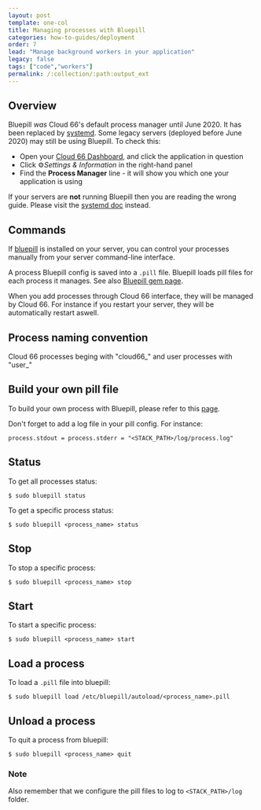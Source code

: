 ```yaml
---
layout: post
template: one-col
title: Managing processes with Bluepill
categories: how-to-guides/deployment
order: 7
lead: "Manage background workers in your application"
legacy: false
tags: ["code","workers"]
permalink: /:collection/:path:output_ext
---
```


## Overview

Bluepill *was* Cloud 66's default process manager until June 2020. It has been replaced by [systemd](/rails/how-to-guides/deployment/systemd.html). Some legacy servers (deployed before June 2020) may still be using Bluepill. To check this:

- Open your [Cloud 66 Dashboard](https://app.cloud66.com/), and click the application in question
- Click ⚙*Settings & Information* in the right-hand panel
- Find the **Process Manager** line - it will show you which one your application is using

<div class="notice notice-warning"><p>If your servers are <strong>not</strong> running Bluepill then you are reading the wrong guide. Please visit the <a href="/rails/how-to-guides/deployment/systemd.html">systemd doc</a> instead.
</p></div>

## Commands

If [bluepill](https://github.com/bluepill-rb/bluepill) is installed on your server, you can control your processes manually from your server command-line interface.

A process Bluepill config is saved into a `.pill` file. Bluepill loads pill files for each process it manages. See also [Bluepill gem page](http://rubygems.org/gems/bluepill).

When you add processes through Cloud 66 interface, they will be managed by Cloud 66. For instance if you restart your server, they will be automatically restart aswell.


## Process naming convention

Cloud 66 processes beging with "cloud66\_" and user processes with "user\_"


## Build your own pill file

To build your own process with Bluepill, please refer to this [page](https://github.com/bluepill-rb/bluepill).

Don't forget to add a log file in your pill config. For instance:

```
process.stdout = process.stderr = "<STACK_PATH>/log/process.log"
```

## Status

To get all processes status:

```
$ sudo bluepill status
```

To get a specific process status:

```
$ sudo bluepill <process_name> status
```




## Stop

To stop a specific process:

```
$ sudo bluepill <process_name> stop
```




## Start

To start a specific process:

```
$ sudo bluepill <process_name> start
```




## Load a process

To load a `.pill` file into bluepill:

```
$ sudo bluepill load /etc/bluepill/autoload/<process_name>.pill
```




## Unload a process

To quit a process from bluepill:

```
$ sudo bluepill <process_name> quit
```




### Note
<div class="notice">
  <p>Also remember that we configure the pill files to log to <code>&lt;STACK_PATH&gt;/log</code> folder.</p>
</div>